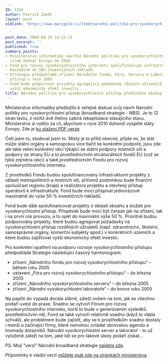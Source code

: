 ```yaml
---
ID: 1334
author: Patrick Zandl
layout: post
oldlink: 'https://www.marigold.cz/item/narodni-politika-pro-vysokorychlostni-pristup-predlozena-k-verejne-diskusi

  '
post_date: 2004-09-25 14:12:13
post_excerpt: ''
published: true
summary_points:
- Ministerstvo informatiky navrhlo Národní politiku pro vysokorychlostní přístup s
  cílem dohnat Evropu do 2010.
- Fond pro rozvoj vysokorychlostního internetu spolufinancuje infrastrukturní projekty,
  maximálně do 50% investičních nákladů.
- Strategie předpokládá zřízení Národního fondu, Fóra, Serveru a Laboratoře pro vysokorychlostní
  přístup v roce 2005.
- Fond bude podporovat projekty agregující požadavky různých uživatelů a zajišťující
  vyšší ekonomický efekt investic.
title: Národní politika pro vysokorychlostní přístup předložena k&nbsp;veřejné diskusi
---
```


<p>
Ministerstvo informatiky předložilo k veřejné diskusi svůj návrh  Národní politiky pro vysokorychlostní přístup (broadband strategie - NBS). Je to 12 stran textu, z nichž dvě třetiny zabírá rekapitulace stávajícího stavu. Ministerstvo si vytklo za cíl, abychom v roce 2010 dohonili vyspělé státy Evropy. Zde je <a href="http://www.micr.cz/images/dokumenty/NBBS.pdf">ku stažení PDF verze</a>.</p>

<p>
Četl jsem to, studoval jsem to. Místy je to příliš obecné, přijde mi, že stát může státní orgány a samosprávu více tlačit ke konkrétní podpoře, jsou zde ale také velmi konkrétní věci týkající se státní podpory místních sítí a podpory ze strany EU a to prostřednictvím strukturálních fondů EU (což se týká zejména obcí) a také prostřednictvím Fondu pro rozvoj vysokorychlostního internetu. </p>

<p>
Z prostředků Fondu budou spolufinancovány infrastrukturní projekty z oblasti metropolitních a místních sítí, přičemž podmínkou bude finanční spoluúčast regionu (kraje) a realizátora projektu a otevřený přístup operátorů k infrastruktuře. Fond bude moci přispívat jednorázově maximálně do výše 50 % investičních nákladů.</p>

<p>
Fond bude dále spolufinancovat projekty z oblasti obsahu a služeb pro vysokorychlostní přístup. Příspěvek bude moci být čerpán jak na zřízení, tak i na první rok provozu, a to opět do maximální výše 50 %. Prioritně budou podporovány projekty, které budou agregovat požadavky na vysokorychlostní přístup rozdílných uživatelů (např. zdravotnictví, školství, samosprávné orgány, komerční subjekty apod.) v konkrétních územích a které budou zajišťovat vyšší ekonomický efekt investic.</p>

<p>
Pro konkrétní opatření na podporu rozvoje vysokorychlostního přístupu předpokládá Strategie následující časový harmonogram:</p>

<ul>
<li>zřízení „Národního fondu pro rozvoj vysokorychlostního přístupu“ – během roku 2005</li>
<li>ustavení „Fóra pro rozvoj vysokorychlostního přístupu“ – do března 2005</li>
<li>zřízení „Národního vysokorychlostního serveru“ – do března 2005</li>
<li>zřízení „Národní vysokorychlostní laboratoře“ – do konce roku 2005</li>
</ul>
<p>
Na papíře do vypadá docela slibně, záleží ovšem na tom, jak se všechno podaří uvést do praxe. Snadno se vytvoří Fórum pro rozvoj vysokorychlostního internetu, horší to bude s generováním výsledků prostřednictvím něj. Fond se také vytvoří relativně snadno (když to vláda schválí), ale problémem bude zajistit, aby se k prostředkům snadno dostaly i menší a začínající firmy, které nemohou zvládat obrovskou agendu a hromady dotazníků. Národní vysokorychlostní server a laboratoř - to už vyloženě záleží na tom, jaké lidi se pro takové úkoly podaří získat&#8230;</p>

<p>
PS: Moji &#8220;verzi&#8221; Národní broadband strategie <a href="http://www.lupa.cz/clanek.php3?show=3570">najdete zde</a>.
</p>

<p>
Připomínky k vládní verzi <a href="http://www.micr.cz/scripts/modules/disc/messages.php?did=20">můžete psát zde na stránkách ministerstva</a>.
</p>